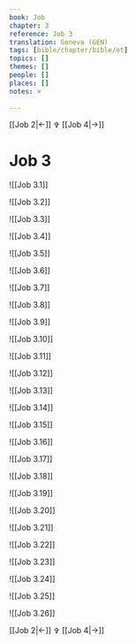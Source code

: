 ```yaml
---
book: Job
chapter: 3
reference: Job 3
translation: Geneva (GEN)
tags: [bible/chapter/bible/ot]
topics: []
themes: []
people: []
places: []
notes: >
  
---
```


[[Job 2|<-]] ✞ [[Job 4|->]]

# Job 3

![[Job 3.1]]

![[Job 3.2]]

![[Job 3.3]]

![[Job 3.4]]

![[Job 3.5]]

![[Job 3.6]]

![[Job 3.7]]

![[Job 3.8]]

![[Job 3.9]]

![[Job 3.10]]

![[Job 3.11]]

![[Job 3.12]]

![[Job 3.13]]

![[Job 3.14]]

![[Job 3.15]]

![[Job 3.16]]

![[Job 3.17]]

![[Job 3.18]]

![[Job 3.19]]

![[Job 3.20]]

![[Job 3.21]]

![[Job 3.22]]

![[Job 3.23]]

![[Job 3.24]]

![[Job 3.25]]

![[Job 3.26]]

[[Job 2|<-]] ✞ [[Job 4|->]]
